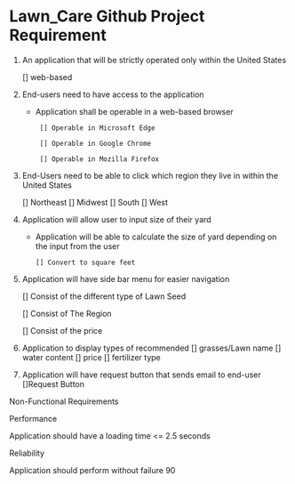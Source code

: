 # Lawn_Care Github Project Requirement

1. An application that will be strictly operated only within the United States 

      [] web-based  

2. End-users need to have access to the application 

   - Application shall be operable in a web-based browser 

          [] Operable in Microsoft Edge 

          [] Operable in Google Chrome 

          [] Operable in Mozilla Firefox 

3. End-Users need to be able to click which region they live in within the United States 

   [] Northeast
   [] Midwest
   [] South
   [] West 

4. Application will allow user to input size of their yard 

      - Application will be able to calculate the size of yard depending on the input from the user 

            [] Convert to square feet 

5. Application will have side bar menu for easier navigation 

      [] Consist of the different type of Lawn Seed 

      [] Consist of The Region 

      [] Consist of the price 

6. Application to display types of recommended
   [] grasses/Lawn name
   [] water content
   [] price
   [] fertilizer type 

7. Application will have request button that sends email to end-user
   []Request Button

Non-Functional Requirements 

Performance 

Application should have a loading time <= 2.5 seconds 

Reliability  

Application should perform without failure 90 
